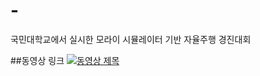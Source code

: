 # -
국민대학교에서 실시한 모라이 시뮬레이터 기반 자율주행 경진대회 

##동영상 링크
[![동영상 제목](http://img.youtube.com/vi/y3GVUaxzhh0?si=dTY0BfWZ3mWT73vx/0.jpg)](http://www.youtube.com/watch?v=y3GVUaxzhh0?si=dTY0BfWZ3mWT73vx)
